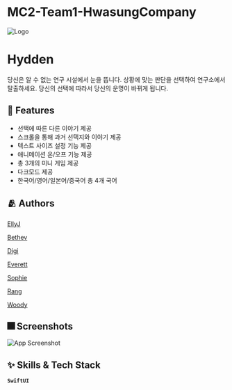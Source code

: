 # MC2-Team1-HwasungCompany

![Logo](https://dummyimage.com/1000x300/000/fff.png)


# Hydden

당신은 알 수 없는 연구 시설에서 눈을 뜹니다.
상황에 맞는 판단을 선택하여 연구소에서 탈출하세요.
당신의 선택에 따라서 당신의 운명이 바뀌게 됩니다.


## :pushpin: Features
- 선택에 따른 다른 이야기 제공
- 스크롤을 통해 과거 선택지와 이야기 제공
- 텍스트 사이즈 설정 기능 제공
- 애니메이션 온/오프 기능 제공
- 총 3개의 미니 게임 제공
- 다크모드 제공
- 한국어/영어/일본어/중국어 총 4개 국어 


## :people_hugging: Authors

[EllyJ](https://github.com/jeong-hyeonHwang)

[Bethev](https://github.com/LEJMO)

[Digi](https://github.com/pagh2322)

[Everett](https://github.com/Shin-jun)

[Sophie](https://github.com/eeunho)

[Rang](https://github.com/bee712)

[Woody](https://github.com/insub4067)


## :fireworks: Screenshots

![App Screenshot](https://dummyimage.com/250x500/000/fff.png)


## :sparkles: Skills & Tech Stack
**`SwiftUI`**
